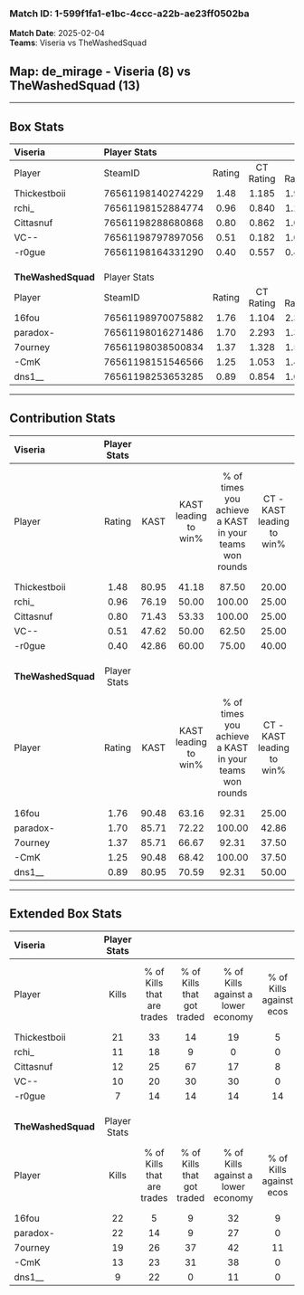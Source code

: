 ### Match ID: 1-599f1fa1-e1bc-4ccc-a22b-ae23ff0502ba  
**Match Date**: 2025-02-04  
**Teams**: Viseria vs TheWashedSquad  

## **Map**: de_mirage - Viseria (8) vs TheWashedSquad (13)  
---  

## Box Stats  

| **Viseria**        | Player Stats      |        |           |          |       |       |       |         |        |      |     |
| :- | :- | :-: | :-: | :-: | :-: | :-: | :-: | :-: | :-: | :-: | :-: |
| Player             | SteamID           | Rating | CT Rating | T Rating | KAST  |  ADR  | Kills | Assists | Deaths | K/D  | HS% |
| Thickestboii       | 76561198140274229 |  1.48  |   1.185   |  1.995   | 80.95 | 103.4 |  21   |    3    |   15   | 1.40 | 61  |
| rchi_              | 76561198152884774 |  0.96  |   0.840   |  1.237   | 76.19 | 68.9  |  11   |    5    |   14   | 0.79 | 72  |
| Cittasnuf          | 76561198288680868 |  0.80  |   0.862   |  1.069   | 71.43 | 59.2  |  12   |    3    |   19   | 0.63 | 58  |
| VC--               | 76561198797897056 |  0.51  |   0.182   |  1.060   | 47.62 | 57.4  |  10   |    2    |   20   | 0.50 | 50  |
| -r0gue             | 76561198164331290 |  0.40  |   0.557   |  0.454   | 42.86 | 46.7  |   7   |    4    |   17   | 0.41 | 42  |
|                    |                   |        |           |          |       |       |       |         |        |      |     |
|                    |                   |        |           |          |       |       |       |         |        |      |     |
|                    |                   |        |           |          |       |       |       |         |        |      |     |
| **TheWashedSquad** | Player Stats      |        |           |          |       |       |       |         |        |      |     |
| Player             | SteamID           | Rating | CT Rating | T Rating | KAST  |  ADR  | Kills | Assists | Deaths | K/D  | HS% |
| 16fou              | 76561198970075882 |  1.76  |   1.104   |  2.300   | 90.48 | 120.4 |  22   |    6    |   11   | 2.00 | 27  |
| paradox-           | 76561198016271486 |  1.70  |   2.293   |  1.313   | 85.71 | 103.2 |  22   |    7    |   10   | 2.20 | 68  |
| 7ourney            | 76561198038500834 |  1.37  |   1.328   |  1.526   | 85.71 | 80.5  |  19   |    4    |   15   | 1.27 | 57  |
| -CmK               | 76561198151546566 |  1.25  |   1.053   |  1.479   | 90.48 | 81.1  |  13   |    7    |   12   | 1.08 | 38  |
| dns1__             | 76561198253653285 |  0.89  |   0.854   |  1.098   | 80.95 | 53.2  |   9   |    6    |   13   | 0.69 | 66  |
---  

## Contribution Stats  

| **Viseria**        | Player Stats |       |                      |                                                        |                           |                                                             |                          |                                                            |
| :- | :-: | :-: | :-: | :-: | :-: | :-: | :-: | :-: |
| Player             |    Rating    | KAST  | KAST leading to win% | % of times you achieve a KAST in your teams won rounds | CT - KAST leading to win% | CT - % of times you achieve a KAST in your teams won rounds | T - KAST leading to win% | T - % of times you achieve a KAST in your teams won rounds |
| Thickestboii       |     1.48     | 80.95 |        41.18         |                         87.50                          |           20.00           |                           100.00                            |          71.43           |                           83.33                            |
| rchi_              |     0.96     | 76.19 |        50.00         |                         100.00                         |           25.00           |                           100.00                            |          75.00           |                           100.00                           |
| Cittasnuf          |     0.80     | 71.43 |        53.33         |                         100.00                         |           25.00           |                           100.00                            |          85.71           |                           100.00                           |
| VC--               |     0.51     | 47.62 |        50.00         |                         62.50                          |           25.00           |                            50.00                            |          66.67           |                           66.67                            |
| -r0gue             |     0.40     | 42.86 |        60.00         |                         75.00                          |           40.00           |                           100.00                            |          80.00           |                           66.67                            |
|                    |              |       |                      |                                                        |                           |                                                             |                          |                                                            |
|                    |              |       |                      |                                                        |                           |                                                             |                          |                                                            |
|                    |              |       |                      |                                                        |                           |                                                             |                          |                                                            |
| **TheWashedSquad** | Player Stats |       |                      |                                                        |                           |                                                             |                          |                                                            |
| Player             |    Rating    | KAST  | KAST leading to win% | % of times you achieve a KAST in your teams won rounds | CT - KAST leading to win% | CT - % of times you achieve a KAST in your teams won rounds | T - KAST leading to win% | T - % of times you achieve a KAST in your teams won rounds |
| 16fou              |     1.76     | 90.48 |        63.16         |                         92.31                          |           25.00           |                            66.67                            |          90.91           |                           100.00                           |
| paradox-           |     1.70     | 85.71 |        72.22         |                         100.00                         |           42.86           |                           100.00                            |          90.91           |                           100.00                           |
| 7ourney            |     1.37     | 85.71 |        66.67         |                         92.31                          |           37.50           |                           100.00                            |          90.00           |                           90.00                            |
| -CmK               |     1.25     | 90.48 |        68.42         |                         100.00                         |           37.50           |                           100.00                            |          90.91           |                           100.00                           |
| dns1__             |     0.89     | 80.95 |        70.59         |                         92.31                          |           50.00           |                           100.00                            |          81.82           |                           90.00                            |
---  

## Extended Box Stats  

| **Viseria**        | Player Stats |                            |                            |                                    |                         |                              |                                 |        |                             |                                     |                          |                               |                            |
| :- | :-: | :-: | :-: | :-: | :-: | :-: | :-: | :-: | :-: | :-: | :-: | :-: | :-: |
| Player             |    Kills     | % of Kills that are trades | % of Kills that got traded | % of Kills against a lower economy | % of Kills against ecos | % of Kills that are flawless | % of Kills that are close duels | Deaths | % of Deaths that get traded | % of Deaths against a lower economy | % of Deaths against ecos | % of Deaths that are flawless | % of Deaths that are close |
| Thickestboii       |      21      |             33             |             14             |                 19                 |            5            |              48              |               10                |   15   |             13              |                  7                  |            0             |              73               |             0              |
| rchi_              |      11      |             18             |             9              |                 0                  |            0            |              55              |               18                |   14   |             14              |                 21                  |            7             |              71               |             7              |
| Cittasnuf          |      12      |             25             |             67             |                 17                 |            8            |              75              |                8                |   19   |             32              |                 16                  |            5             |              58               |             0              |
| VC--               |      10      |             20             |             30             |                 30                 |            0            |              40              |               20                |   20   |             10              |                 10                  |            5             |              85               |             0              |
| -r0gue             |      7       |             14             |             14             |                 14                 |           14            |              43              |                0                |   17   |             18              |                 12                  |            0             |              71               |             6              |
|                    |              |                            |                            |                                    |                         |                              |                                 |        |                             |                                     |                          |                               |                            |
|                    |              |                            |                            |                                    |                         |                              |                                 |        |                             |                                     |                          |                               |                            |
|                    |              |                            |                            |                                    |                         |                              |                                 |        |                             |                                     |                          |                               |                            |
| **TheWashedSquad** | Player Stats |                            |                            |                                    |                         |                              |                                 |        |                             |                                     |                          |                               |                            |
| Player             |    Kills     | % of Kills that are trades | % of Kills that got traded | % of Kills against a lower economy | % of Kills against ecos | % of Kills that are flawless | % of Kills that are close duels | Deaths | % of Deaths that get traded | % of Deaths against a lower economy | % of Deaths against ecos | % of Deaths that are flawless | % of Deaths that are close |
| 16fou              |      22      |             5              |             9              |                 32                 |            9            |              77              |                9                |   11   |             18              |                  9                  |            0             |              45               |             36             |
| paradox-           |      22      |             14             |             9              |                 27                 |            0            |              68              |                0                |   10   |             30              |                  0                  |            0             |              60               |             10             |
| 7ourney            |      19      |             26             |             37             |                 42                 |           11            |              79              |                0                |   15   |             20              |                 20                  |            0             |              80               |             7              |
| -CmK               |      13      |             23             |             31             |                 38                 |            0            |              77              |                0                |   12   |             25              |                 17                  |            0             |              50               |             8              |
| dns1__             |      9       |             22             |             0              |                 11                 |            0            |              44              |                0                |   13   |             38              |                 15                  |            0             |              62               |             0              |
